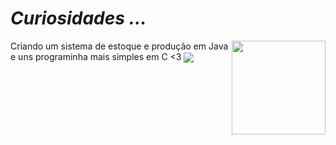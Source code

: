 # _Curiosidades ..._ 
<img src="https://cdn-icons-png.flaticon.com/512/5524/5524411.png"  align="right" width="150">
Criando um sistema de estoque e produção  em Java e uns programinha mais simples  em C <3


<img src="https://img-premium.flaticon.com/png/512/3594/premium/3594724.png?token=exp=1632101503~hmac=a60f9310555c77430e74352f45ded8ac"  align="center" width="">

